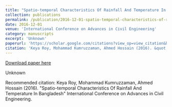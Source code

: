 ```yaml
---
title: "Spatio-temporal Characteristics Of Rainfall And Temperature In Bangladesh"
collection: publications
permalink: /publication/2016-12-01-spatio-temporal-characteristics-of-rainfall-and-temperature-in-bangladesh
date: 2016-12-01
venue: 'International Conference on Advances in Civil Engineering'
category: manuscripts
excerpt: 'Unknown'
paperurl: 'https://scholar.google.com/citations?view_op=view_citation&hl=en&user=U9tD0ywAAAAJ&cstart=20&pagesize=80&sortby=pubdate&citation_for_view=U9tD0ywAAAAJ:qjMakFHDy7sC'
citation: 'Keya Roy, Mohammad Kumruzzaman, Ahmed Hossain (2016). &quot;Spatio-temporal Characteristics Of Rainfall And Temperature In Bangladesh&quot; International Conference on Advances in Civil Engineering.'
---
```


<a href='https://scholar.google.com/citations?view_op=view_citation&hl=en&user=U9tD0ywAAAAJ&cstart=20&pagesize=80&sortby=pubdate&citation_for_view=U9tD0ywAAAAJ:qjMakFHDy7sC'>Download paper here</a>

Unknown

Recommended citation: Keya Roy, Mohammad Kumruzzaman, Ahmed Hossain (2016). &quot;Spatio-temporal Characteristics Of Rainfall And Temperature In Bangladesh&quot; International Conference on Advances in Civil Engineering.